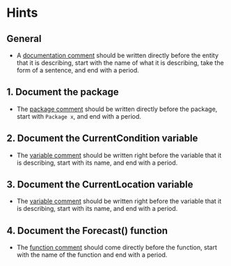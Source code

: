 # Hints

## General

- A [documentation comment][comment] should be written directly before the entity that it is describing, start with the name of what it is describing, take the form of a sentence, and end with a period.

## 1. Document the package

- The [package comment][comment] should be written directly before the package, start with `Package x`, and end with a period.

## 2. Document the CurrentCondition variable

- The [variable comment][variable comment] should be written right before the variable that it is describing, start with its name, and end with a period.

## 3. Document the CurrentLocation variable

- The [variable comment][variable comment] should be written right before the variable that it is describing, start with its name, and end with a period.

## 4. Document the Forecast() function

- The [function comment][comment] should come directly before the function, start with the name of the function and end with a period.

[comment]: https://golang.org/doc/effective_go.html#commentary
[variable comment]: https://dave.cheney.net/practical-go/presentations/qcon-china.html#_comments
